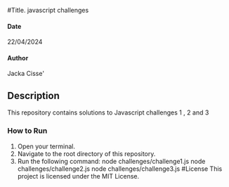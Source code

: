 #Title.
javascript challenges
#### Date 
22/04/2024
#### Author
Jacka Cisse'
## Description
This repository contains solutions to Javascript challenges 1 , 2 and 3
### How to Run
1. Open your terminal.
2. Navigate to the root directory of this repository.
3. Run the following command:
node challenges/challenge1.js
node challenges/challenge2.js
node challenges/challenge3.js
#License
This project is licensed under the MIT License.
